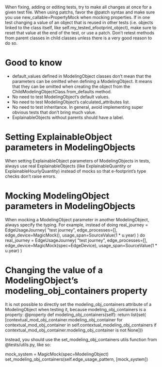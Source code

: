 When fixing, adding or editing tests, try to make all changes at once for a given test file.
When using patchs, favor the @patch syntax and make sure you use new_callable=PropertyMock when mocking properties.
If in one test changing a value of an object that is reused in other tests (i.e. objects linked to the class itself, like self.my_tested_efootprint_object), make sure to reset that value at the end of the test, or use a patch.
Don’t retest methods from parent classes in child classes unless there is a very good reason to do so.

# Good to know
- default_values defined in ModelingObject classes don’t mean that the parameters can be omitted when defining a ModelingObject. It means that they can be omitted when creating the object from the ChildModelingObjectClass.from_defaults method.
- No need to test ModelingObject’s default values.
- No need to test ModelingObject’s calculated_attributes list.
- No need to test inheritance. In general, avoid implementing super obvious tests that don’t bring much value.
- ExplainableObjects without parents should have a label.

# Setting ExplainableObject parameters in ModelingObjects
When setting ExplainableObject parameters of ModelingObjects in tests, always use real ExplainableObjects (like ExplainableQuantity or ExplainableHourlyQuantity) instead of mocks so that e-footprint’s type checks don’t raise errors.

# Mocking ModelingObject parameters in ModelingObjects
When mocking a ModelingObject parameter in another ModelingObject, always specify the typing. For example, instead of doing
real_journey = EdgeUsageJourney(
            "test journey", 
            edge_processes=[], 
            edge_device=MagicMock(),
            usage_span=SourceValue(1 * u.year)
        )
do
real_journey = EdgeUsageJourney(
            "test journey", 
            edge_processes=[], 
            edge_device=MagicMock(spec=EdgeDevice),
            usage_span=SourceValue(1 * u.year)
        )

# Changing the value of a ModelingObject’s modeling_obj_containers property
It is not possible to directly set the modeling_obj_containers attribute of a ModelingObject when testing it, because modeling_obj_containers is a property:
@property
    def modeling_obj_containers(self):
        return list(set(
            [contextual_mod_obj_container.modeling_obj_container
             for contextual_mod_obj_container in self.contextual_modeling_obj_containers
             if contextual_mod_obj_container.modeling_obj_container is not None]))


Instead, you should use the set_modeling_obj_containers utils function from @tests/utils.py, like so:

mock_system = MagicMock(spec=ModelingObject)
set_modeling_obj_containers(self.edge_usage_pattern, [mock_system])